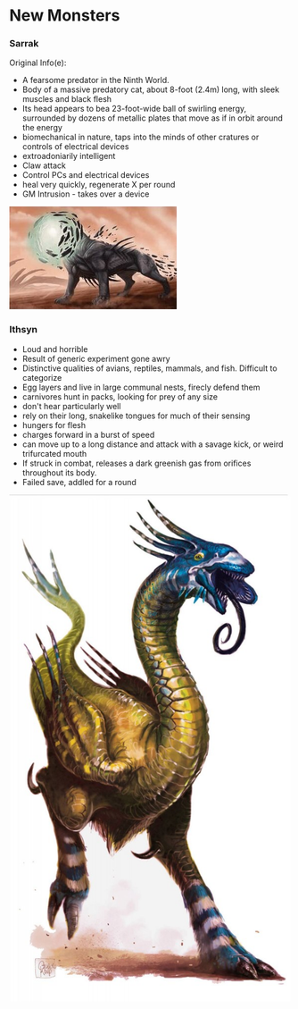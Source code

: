# New Monsters

### Sarrak

Original Info(e):
* A fearsome predator in the Ninth World.
* Body of a massive predatory cat, about 8-foot (2.4m) long, with sleek muscles and black flesh
* Its head appears to bea  23-foot-wide ball of swirling energy, surrounded by dozens of metallic plates that move as if in orbit around the energy
* biomechanical in nature, taps into the minds of other cratures or controls of electrical devices
* extroadoniarily intelligent
* Claw attack
* Control PCs and electrical devices
* heal very quickly, regenerate X per round
* GM Intrusion - takes over a device

![](handouts/Sarrak.jpg)


### Ithsyn

* Loud and horrible
* Result of generic experiment gone awry
* Distinctive qualities of avians, reptiles, mammals, and fish. Difficult to categorize
* Egg layers and live in large communal nests, firecly defend them
* carnivores hunt in packs, looking for prey of any size
* don't hear particularly well
* rely on their long, snakelike tongues for much of their sensing
* hungers for flesh
* charges forward in a burst of speed
* can move up to a long distance and attack with a savage kick, or weird trifurcated mouth
* If struck in combat, releases a dark greenish gas from orifices throughout its body.
* Failed save, addled for a round
 

![](handouts/Ithsyn.jpg)
